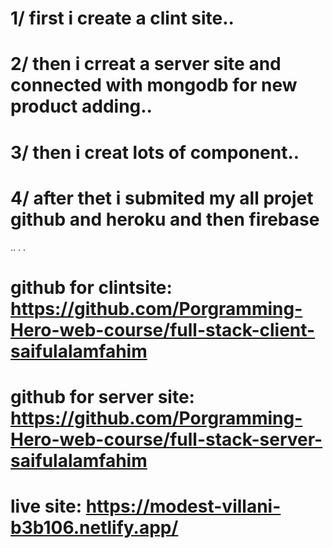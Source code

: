 # 1/ first i create a clint site..
# 2/ then i crreat a server site and connected with mongodb for new product adding..
# 3/ then i creat lots of component..
# 4/ after thet  i submited my all projet github and heroku and then firebase
..
.
.
# github for clintsite: https://github.com/Porgramming-Hero-web-course/full-stack-client-saifulalamfahim
# github for server site: https://github.com/Porgramming-Hero-web-course/full-stack-server-saifulalamfahim
# live site: https://modest-villani-b3b106.netlify.app/
